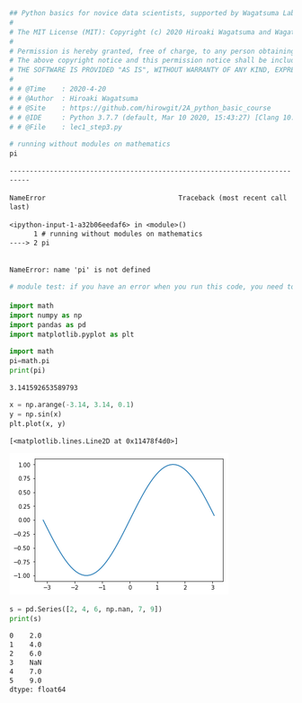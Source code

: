 ```python
## Python basics for novice data scientists, supported by Wagatsuma Lab@Kyutech 
#
# The MIT License (MIT): Copyright (c) 2020 Hiroaki Wagatsuma and Wagatsuma Lab@Kyutech
# 
# Permission is hereby granted, free of charge, to any person obtaining a copy of this software and associated documentation files (the "Software"), to deal in the Software without restriction, including without limitation the rights to use, copy, modify, merge, publish, distribute, sublicense, and/or sell copies of the Software, and to permit persons to whom the Software is furnished to do so, subject to the following conditions:
# The above copyright notice and this permission notice shall be included in all copies or substantial portions of the Software.
# THE SOFTWARE IS PROVIDED "AS IS", WITHOUT WARRANTY OF ANY KIND, EXPRESS OR IMPLIED, INCLUDING BUT NOT LIMITED TO THE WARRANTIES OF MERCHANTABILITY, FITNESS FOR A PARTICULAR PURPOSE AND NONINFRINGEMENT. IN NO EVENT SHALL THE AUTHORS OR COPYRIGHT HOLDERS BE LIABLE FOR ANY CLAIM, DAMAGES OR OTHER LIABILITY, WHETHER IN AN ACTION OF CONTRACT, TORT OR OTHERWISE, ARISING FROM, OUT OF OR IN CONNECTION WITH THE SOFTWARE OR THE USE OR OTHER DEALINGS IN THE SOFTWARE. */
#
# # @Time    : 2020-4-20 
# # @Author  : Hiroaki Wagatsuma
# # @Site    : https://github.com/hirowgit/2A_python_basic_course
# # @IDE     : Python 3.7.7 (default, Mar 10 2020, 15:43:27) [Clang 10.0.0 (clang-1000.11.45.5)] on darwin
# # @File    : lec1_step3.py 
```


```python
# running without modules on mathematics
pi
```


    ---------------------------------------------------------------------------

    NameError                                 Traceback (most recent call last)

    <ipython-input-1-a32b06eedaf6> in <module>()
          1 # running without modules on mathematics
    ----> 2 pi
    

    NameError: name 'pi' is not defined



```python
# module test: if you have an error when you run this code, you need to check the installation status of those modules

import math 
import numpy as np
import pandas as pd
import matplotlib.pyplot as plt
```


```python
import math 
pi=math.pi
print(pi)
```

    3.141592653589793



```python
x = np.arange(-3.14, 3.14, 0.1)
y = np.sin(x)
plt.plot(x, y)
```




    [<matplotlib.lines.Line2D at 0x11478f4d0>]




    
![png](lec1_step3_files/lec1_step3_4_1.png)
    



```python
s = pd.Series([2, 4, 6, np.nan, 7, 9])
print(s)
```

    0    2.0
    1    4.0
    2    6.0
    3    NaN
    4    7.0
    5    9.0
    dtype: float64



```python

```
